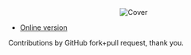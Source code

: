 <center>
<img src="https://github.com/hintjens/swsi/raw/master/png/swsi-cover-full.png" alt="Cover">
</center>

* [Online version](http://swsi.info)

Contributions by GitHub fork+pull request, thank you.
